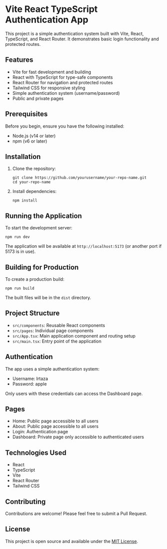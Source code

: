 # Vite React TypeScript Authentication App

This project is a simple authentication system built with Vite, React, TypeScript, and React Router. It demonstrates basic login functionality and protected routes.

## Features

- Vite for fast development and building
- React with TypeScript for type-safe components
- React Router for navigation and protected routes
- Tailwind CSS for responsive styling
- Simple authentication system (username/password)
- Public and private pages

## Prerequisites

Before you begin, ensure you have the following installed:
- Node.js (v14 or later)
- npm (v6 or later)

## Installation

1. Clone the repository:
   ```
   git clone https://github.com/yourusername/your-repo-name.git
   cd your-repo-name
   ```

2. Install dependencies:
   ```
   npm install
   ```

## Running the Application

To start the development server:
```
npm run dev
```

The application will be available at `http://localhost:5173` (or another port if 5173 is in use).

## Building for Production

To create a production build:
```
npm run build
```

The built files will be in the `dist` directory.

## Project Structure

- `src/components`: Reusable React components
- `src/pages`: Individual page components
- `src/App.tsx`: Main application component and routing setup
- `src/main.tsx`: Entry point of the application

## Authentication

The app uses a simple authentication system:
- Username: Irtaza
- Password: apple

Only users with these credentials can access the Dashboard page.

## Pages

- Home: Public page accessible to all users
- About: Public page accessible to all users
- Login: Authentication page
- Dashboard: Private page only accessible to authenticated users

## Technologies Used

- React
- TypeScript
- Vite
- React Router
- Tailwind CSS

## Contributing

Contributions are welcome! Please feel free to submit a Pull Request.

## License

This project is open source and available under the [MIT License](LICENSE).
